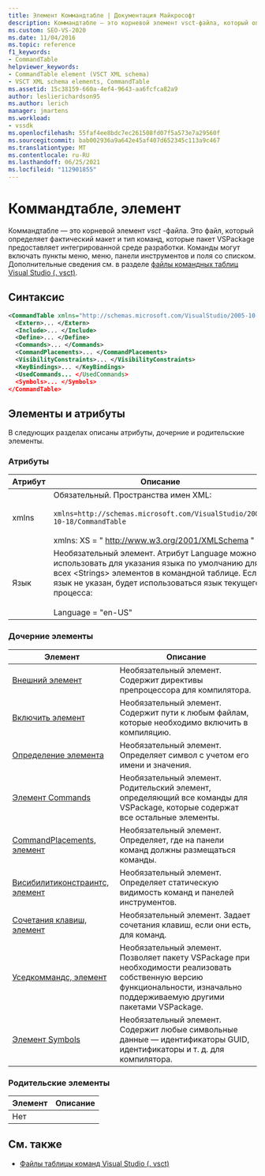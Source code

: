 ```yaml
---
title: Элемент Коммандтабле | Документация Майкрософт
description: Коммандтабле — это корневой элемент vsct-файла, который определяет макет и тип команд, предоставляемых пакетом VSPackage в интегрированную среду разработки.
ms.custom: SEO-VS-2020
ms.date: 11/04/2016
ms.topic: reference
f1_keywords:
- CommandTable
helpviewer_keywords:
- CommandTable element (VSCT XML schema)
- VSCT XML schema elements, CommandTable
ms.assetid: 15c38159-660a-4ef4-9643-aa6fcfca82a9
author: leslierichardson95
ms.author: lerich
manager: jmartens
ms.workload:
- vssdk
ms.openlocfilehash: 55faf4ee8bdc7ec261508fd07f5a573e7a29560f
ms.sourcegitcommit: bab002936a9a642e45af407d652345c113a9c467
ms.translationtype: MT
ms.contentlocale: ru-RU
ms.lasthandoff: 06/25/2021
ms.locfileid: "112901855"
---
```

# <a name="commandtable-element"></a>Коммандтабле, элемент
Коммандтабле — это корневой элемент *vsct* -файла. Это файл, который определяет фактический макет и тип команд, которые пакет VSPackage предоставляет интегрированной среде разработки. Команды могут включать пункты меню, меню, панели инструментов и поля со списком. Дополнительные сведения см. в разделе [файлы командных таблиц Visual Studio (. vsct)](../extensibility/internals/visual-studio-command-table-dot-vsct-files.md).

## <a name="syntax"></a>Синтаксис

```xml
<CommandTable xmlns="http://schemas.microsoft.com/VisualStudio/2005-10-18/CommandTable" xmlns:xs="http://www.w3.org/2001/XMLSchema" >
  <Extern>... </Extern>
  <Include>... </Include>
  <Define>... </Define>
  <Commands>... </Commands>
  <CommandPlacements>... </CommandPlacements>
  <VisibilityConstraints>... </VisibilityConstraints>
  <KeyBindings>... </KeyBindings>
  <UsedCommands... </UsedCommands>
  <Symbols>... </Symbols>
</CommandTable>
```

## <a name="attributes-and-elements"></a>Элементы и атрибуты
 В следующих разделах описаны атрибуты, дочерние и родительские элементы.

### <a name="attributes"></a>Атрибуты

| Атрибут | Описание |
|-----------| - |
| xmlns | Обязательный. Пространства имен XML:<br /><br /> `xmlns=http://schemas.microsoft.com/VisualStudio/2005-10-18/CommandTable`<br /><br /> xmlns: XS = " <http://www.w3.org/2001/XMLSchema> " |
| Язык | Необязательный элемент. Атрибут Language можно использовать для указания языка по умолчанию для всех \<Strings> элементов в командной таблице.  Если язык не указан, будет использоваться язык текущего процесса:<br /><br /> Language = "en-US" |

### <a name="child-elements"></a>Дочерние элементы

|Элемент|Описание|
|-------------|-----------------|
|[Внешний элемент](../extensibility/extern-element.md)|Необязательный элемент. Содержит директивы препроцессора для компилятора.|
|[Включить элемент](../extensibility/include-element.md)|Необязательный элемент. Содержит пути к любым файлам, которые необходимо включить в компиляцию.|
|[Определение элемента](../extensibility/define-element.md)|Необязательный элемент. Определяет символ с учетом его имени и значения.|
|[Элемент Commands](../extensibility/commands-element.md)|Необязательный элемент. Родительский элемент, определяющий все команды для VSPackage, которые содержат все остальные элементы.|
|[CommandPlacements, элемент](../extensibility/commandplacements-element.md)|Необязательный элемент. Определяет, где на панели команд должны размещаться команды.|
|[Висибилитиконстраинтс, элемент](../extensibility/visibilityconstraints-element.md)|Необязательный элемент. Определяет статическую видимость команд и панелей инструментов.|
|[Сочетания клавиш, элемент](../extensibility/keybindings-element.md)|Необязательный элемент. Задает сочетания клавиш, если они есть, для команд.|
|[Уседкоммандс, элемент](../extensibility/usedcommands-element.md)|Необязательный элемент. Позволяет пакету VSPackage при необходимости реализовать собственную версию функциональности, изначально поддерживаемую другими пакетами VSPackage.|
|[Элемент Symbols](https://www.microsoft.com/download/details.aspx?id=55984)|Необязательный элемент. Содержит любые символьные данные — идентификаторы GUID, идентификаторы и т. д. для компилятора.|

### <a name="parent-elements"></a>Родительские элементы

|Элемент|Описание|
|-------------|-----------------|
|Нет||

## <a name="see-also"></a>См. также
- [Файлы таблицы команд Visual Studio (. vsct)](../extensibility/internals/visual-studio-command-table-dot-vsct-files.md)
